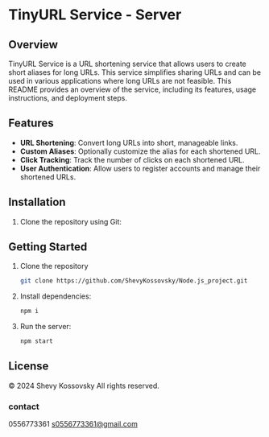 # TinyURL Service - Server

## Overview

TinyURL Service is a URL shortening service that allows users to create short aliases for long URLs. This service simplifies sharing URLs and can be used in various applications where long URLs are not feasible. This README provides an overview of the service, including its features, usage instructions, and deployment steps.

## Features

- **URL Shortening**: Convert long URLs into short, manageable links.
- **Custom Aliases**: Optionally customize the alias for each shortened URL.
- **Click Tracking**: Track the number of clicks on each shortened URL.
- **User Authentication**: Allow users to register accounts and manage their shortened URLs.



## Installation

1. Clone the repository using Git:

<!-- GETTING STARTED -->
## Getting Started

1. Clone the repository
    ```bash
    git clone https://github.com/ShevyKossovsky/Node.js_project.git
    ```
2. Install dependencies:
    ```bash
    npm i
    ```
3. Run the server:
    ```bash
    npm start
    ```


## License
© 2024 Shevy Kossovsky All rights reserved.

### contact
0556773361 s0556773361@gmail.com
